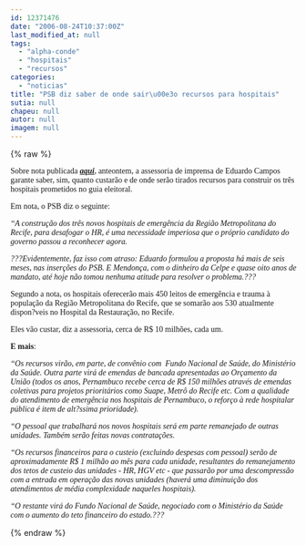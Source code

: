 ```yaml
---
id: 12371476
date: "2006-08-24T10:37:00Z"
last_modified_at: null
tags:
  - "alpha-conde"
  - "hospitais"
  - "recursos"
categories:
  - "noticias"
title: "PSB diz saber de onde sair\u00e3o recursos para hospitais"
sutia: null
chapeu: null
autor: null
imagem: null
---
```

{% raw %}
<p><P><FONT face=Verdana>Sobre nota publicada <STRONG><EM><A href=\"https://jc3.uol.com.br/blogs/jc/2006/08/22/index.php#913\">aqui</A></EM></STRONG>, anteontem, a assessoria de imprensa de Eduardo Campos garante saber, sim, quanto custarão e de onde serão tirados recursos para construir os três hospitais prometidos no guia eleitoral.</FONT></P></p>
<p><P><FONT face=Verdana>Em nota, o PSB diz o seguinte:</FONT></P></p>
<p><P><FONT face=Verdana><EM>“A construção dos três novos hospitais de emergência da Região Metropolitana do Recife, para desafogar o HR, é uma necessidade imperiosa que o próprio candidato do governo passou a reconhecer agora.</EM></FONT></P></p>
<p><P><FONT face=Verdana><EM>???Evidentemente, faz isso com atraso: Eduardo formulou a proposta há mais de seis meses, nas inserções do PSB. E Mendonça, com o dinheiro da Celpe e quase oito anos de mandato, até hoje não tomou nenhuma atitude para resolver o problema.???</EM></FONT></P></p>
<p><P><FONT face=Verdana>Segundo a nota, os hospitais oferecerão mais 450 leitos de emergência e trauma à população da Região Metropolitana do Recife, que se somarão aos 530 atualmente dispon?veis no Hospital da Restauração, no Recife.</FONT></P></p>
<p><P><FONT face=Verdana>Eles vão custar, diz a assessoria, cerca de R$ 10 milhões, cada um.</FONT></P></p>
<p><P><FONT face=Verdana><STRONG>E mais</STRONG>:</FONT></P></p>
<p><P><FONT face=Verdana><EM>“Os recursos virão, em parte, de convênio com&nbsp; Fundo Nacional de Saúde, do Ministério da Saúde. Outra parte virá de emendas de bancada apresentadas ao Orçamento da União (todos os anos, Pernambuco recebe cerca de R$ 150 milhões através de emendas coletivas para projetos prioritários como Suape, Metrô do Recife etc. Com a qualidade do atendimento de emergência nos hospitais de Pernambuco, o reforço à rede hospitalar pública é item de alt?ssima prioridade).</EM></FONT></P></p>
<p><P><FONT face=Verdana><EM>“O pessoal que trabalhará nos novos hospitais será em parte remanejado de outras unidades. Também serão feitas novas contratações.</EM></FONT></P></p>
<p><P><FONT face=Verdana><EM>“Os recursos financeiros para o custeio (excluindo despesas com pessoal) serão de aproximadamente R$ 1 milhão ao mês para cada unidade, resultantes do remanejamento dos tetos de custeio das unidades - HR, HGV etc - que passarão por uma descompressão com a entrada em operação das novas unidades (haverá uma diminuição dos atendimentos de média complexidade naqueles hospitais).</EM></FONT></P></p>
<p><P><FONT face=Verdana><EM>“O restante virá do Fundo Nacional de Saúde, negociado com o Ministério da Saúde com o aumento do teto financeiro do estado.???</EM></FONT></P> </p>
{% endraw %}